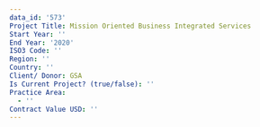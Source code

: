 ```yaml
---
data_id: '573'
Project Title: Mission Oriented Business Integrated Services
Start Year: ''
End Year: '2020'
ISO3 Code: ''
Region: ''
Country: ''
Client/ Donor: GSA
Is Current Project? (true/false): ''
Practice Area:
  - ''
Contract Value USD: ''
---
```

